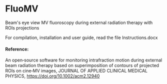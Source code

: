 # FluoMV
Beam's eye view MV fluoroscopy during external radiation therapy with ROIs projections

For compilation, installation and user guide, read the file Instructions.docx

#### Reference:
An open‐source software for monitoring intrafraction motion during external beam radiation therapy based on superimposition of contours of projected ROIs on cine‐MV images, JOURNAL OF APPLIED CLINICAL MEDICAL PHYSICS, https://doi.org/10.1002/acm2.12940
